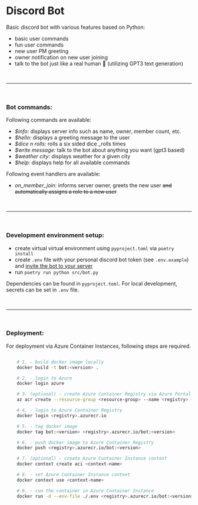 # Discord Bot

Basic discord bot with various features based on Python:
- basic user commands
- fun user commands 
- new user PM greeting
- owner notification on new user joining
- talk to the bot just like a real human :speech_balloon: (utilizing GPT3 text generation)

<br>

------------

<br>

### Bot commands:

Following commands are available:

- *$info:* displays server info such as name, owner, member count, etc.
- *$hello:* displays a greeting message to the user
- *$dice _n rolls_:* rolls a six sided dice _rolls times
- *$write _message_:* talk to the bot about anything you want (gpt3 based)
- *$weather _city_:* displays weather for a given city
- *$help:* displays help for all available commands

Following event handlers are available:

- *on_member_join:*  informs server owner, greets the new user ~~and automatically assigns a role to a new user~~

<br>

------------

<br>

### Development environment setup:

- create virtual virtual environment using `pyproject.toml` via `poetry install`
- create `.env` file with your personal discord bot token (see `.env.example`) and [invite the bot to your server](https://discordpy.readthedocs.io/en/stable/discord.html)
- run `poetry run python src/bot.py`

Dependencies can be found in `pyproject.toml`. For local development, secrets can be set in `.env` file.

<br>

------------

<br>

### Deployment:

For deployment via Azure Container Instances, following steps are required.

```bash

    # 1. - build docker image locally
    docker build -t bot:<version> .

    # 2. - login to Azure
    docker login azure

    # 3. (optional) - create Azure Container Registry via Azure Portal or Azure CLI
    az acr create --resource-group <resource-group> --name <registry> --sku Basic

    # 4. - login to Azure Container Registry
    docker login <registry>.azurecr.io

    # 5. - tag docker image
    docker tag bot:<version> <registry>.azurecr.io/bot:<version>

    # 6. - push docker image to Azure Container Registry
    docker push <registry>.azurecr.io/bot:<version> 

    # 7. (optional) - create Azure Container Instance context
    docker context create aci <context-name>

    # 8. - set Azure Container Instance context
    docker context use <context-name>

    # 9. - run the container in Azure Container Instance
    docker run -d --env-file ./.env <registry>.azurecr.io/bot:<version>

```